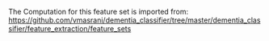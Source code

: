 The Computation for this feature set is imported from: 
https://github.com/vmasrani/dementia_classifier/tree/master/dementia_classifier/feature_extraction/feature_sets
